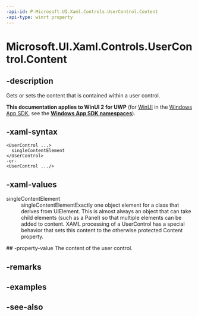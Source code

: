 ```yaml
---
-api-id: P:Microsoft.UI.Xaml.Controls.UserControl.Content
-api-type: winrt property
---
```


<!-- Property syntax
public Windows.UI.Xaml.UIElement Content { get;  set; }
-->

# Microsoft.UI.Xaml.Controls.UserControl.Content

## -description
Gets or sets the content that is contained within a user control.

**This documentation applies to WinUI 2 for UWP** (for [WinUI](/windows/apps/winui/winui3/) in the [Windows App SDK](/windows/apps/windows-app-sdk/), see the **[Windows App SDK namespaces](/windows/windows-app-sdk/api/winrt/)**).

## -xaml-syntax
```xaml
<UserControl ...>
  singleContentElement
</UserControl>
-or-
<UserControl .../>
```


## -xaml-values
<dl><dt>singleContentElement</dt><dd>singleContentElementExactly one object element for a class that derives from UIElement. This is almost always an object that can take child elements (such as a Panel) so that multiple elements can be added to content. XAML processing of a UserControl has a special behavior that sets this content to the otherwise protected Content property.</dd>
</dl>
## -property-value
The content of the user control.

## -remarks

## -examples

## -see-also
